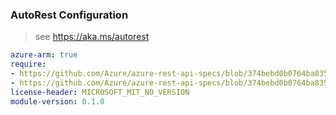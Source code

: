 ### AutoRest Configuration

> see https://aka.ms/autorest

``` yaml
azure-arm: true
require:
- https://github.com/Azure/azure-rest-api-specs/blob/374bebd0b0764ba8350cb186e010f1fee987d0b7/specification/hybridaks/resource-manager/readme.md
- https://github.com/Azure/azure-rest-api-specs/blob/374bebd0b0764ba8350cb186e010f1fee987d0b7/specification/hybridaks/resource-manager/readme.go.md
license-header: MICROSOFT_MIT_NO_VERSION
module-version: 0.1.0

```